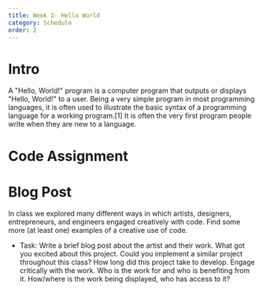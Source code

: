 ```yaml
---
title: Week 2- Hello World
category: Schedule
order: 2
---
```


# Intro
A "Hello, World!" program is a computer program that outputs or displays "Hello, World!" to a user. Being a very simple program in most programming languages, it is often used to illustrate the basic syntax of a programming language for a working program.[1] It is often the very first program people write when they are new to a language.

# Code Assignment

# Blog Post 
In class we explored many different ways in which artists, designers, entrepreneurs, and engineers engaged creatively with code. Find some more (at least one) examples of a creative use of code.

  * Task: Write a brief blog post about the artist and their work. What got you excited about this project. Could you implement a similar project throughout this class? How long did this project take to develop. Engage critically with the work. Who is the work for and who is benefiting from it. How/where is the work being displayed, who has access to it? 